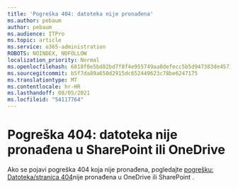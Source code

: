 ```yaml
---
title: 'Pogreška 404: datoteka nije pronađena'
ms.author: pebaum
author: pebaum
ms.audience: ITPro
ms.topic: article
ms.service: o365-administration
ROBOTS: NOINDEX, NOFOLLOW
localization_priority: Normal
ms.openlocfilehash: 6818f0e5bd82bd7f8f4e955749aa0defecc5b5d947383de4571c23a4bd316497
ms.sourcegitcommit: b5f7da89a650d2915dc652449623c78be6247175
ms.translationtype: MT
ms.contentlocale: hr-HR
ms.lasthandoff: 08/05/2021
ms.locfileid: "54117764"
---
```

# <a name="error-404-file-not-found-in-sharepoint-or-onedrive"></a>Pogreška 404: datoteka nije pronađena u SharePoint ili OneDrive

Ako se pojavi pogreška 404 koja nije pronađena, pogledajte [pogrešku: Datoteka/stranica 404](/sharepoint/troubleshoot/administration/error-404-onedrive-sharepoint)nije pronađena u OneDrive ili SharePoint .